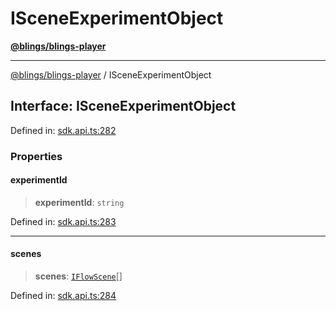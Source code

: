 # ISceneExperimentObject

[**@blings/blings-player**](../../)

***

[@blings/blings-player](../globals.md) / ISceneExperimentObject

## Interface: ISceneExperimentObject

Defined in: [sdk.api.ts:282](https://bitbucket.org/blingsio/player/src/e9d4e5a1bf54c48bcb6663f1308cce3af89efa76/src/SDK/sdk.api.ts#lines-282)

### Properties

#### experimentId

> **experimentId**: `string`

Defined in: [sdk.api.ts:283](https://bitbucket.org/blingsio/player/src/e9d4e5a1bf54c48bcb6663f1308cce3af89efa76/src/SDK/sdk.api.ts#lines-283)

***

#### scenes

> **scenes**: [`IFlowScene`](../type-aliases/IFlowScene.md)\[]

Defined in: [sdk.api.ts:284](https://bitbucket.org/blingsio/player/src/e9d4e5a1bf54c48bcb6663f1308cce3af89efa76/src/SDK/sdk.api.ts#lines-284)
